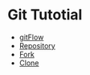 # Git Tutotial

* [gitFlow](/gitFlow.md)
* [Repository](/Repository.md)
* [Fork](/Fork.md)
* [Clone](/Clone.md)

